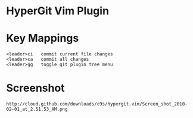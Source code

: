 
HyperGit Vim Plugin
===================


Key Mappings
============

    <leader>ci   commit current file changes
    <leader>ca   commit all changes
    <leader>gg   toggle git plugin tree menu

Screenshot
===========

    http://cloud.github.com/downloads/c9s/hypergit.vim/Screen_shot_2010-02-01_at_2.51.53_AM.png

